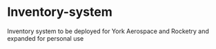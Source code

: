 # Inventory-system
Inventory system to be deployed for York Aerospace and Rocketry and expanded for personal use
